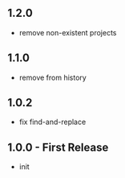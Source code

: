 ## 1.2.0
* remove non-existent projects

## 1.1.0
* remove from history

## 1.0.2
* fix find-and-replace

## 1.0.0 - First Release
* init
